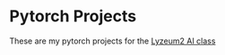 # Pytorch Projects

These are my pytorch projects for the [Lyzeum2 AI class](https://github.com/MischaPanch/lyzeum-ai-class)
